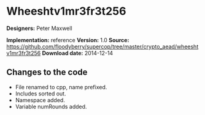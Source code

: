 # Wheeshtv1mr3fr3t256

**Designers:** Peter Maxwell

**Implementation:** reference
**Version:** 1.0
**Source:** https://github.com/floodyberry/supercop/tree/master/crypto_aead/wheeshtv1mr3fr3t256
**Download date:** 2014-12-14

## Changes to the code

* File renamed to cpp, name prefixed.
* Includes sorted out.
* Namespace added.
* Variable numRounds added.
